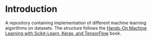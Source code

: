 # Introduction
A repository containing implementation of different machine learning algorithms on datasets. The structure follows the [Hands-On Machine Learning with Scikit-Learn, Keras, and TensorFlow](https://www.oreilly.com/library/view/hands-on-machine-learning/978149203263) book.
